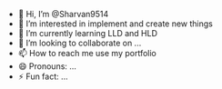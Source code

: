 - 👋 Hi, I’m @Sharvan9514
- 👀 I’m interested in implement and create new things
- 🌱 I’m currently learning LLD and HLD
- 💞️ I’m looking to collaborate on ...
- 📫 How to reach me use my portfolio
- 😄 Pronouns: ...
- ⚡ Fun fact: ...

<!---
Sharvan9514/Sharvan9514 is a ✨ special ✨ repository because its `README.md` (this file) appears on your GitHub profile.
You can click the Preview link to take a look at your changes.
--->

